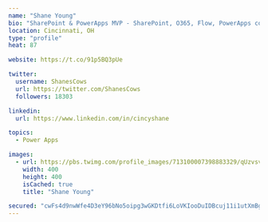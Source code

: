 ```yaml
---
name: "Shane Young"
bio: "SharePoint & PowerApps MVP - SharePoint, O365, Flow, PowerApps consulting? @PowerApps911 | Pure Snark? You found it."
location: Cincinnati, OH
type: "profile"
heat: 87

website: https://t.co/91p5BQ3pUe

twitter:
  username: ShanesCows
  url: https://twitter.com/ShanesCows
  followers: 18303

linkedin:
  url: https://www.linkedin.com/in/cincyshane

topics:
  - Power Apps

images:
  - url: https://pbs.twimg.com/profile_images/713100007398883329/qUzvsvQ3_400x400.jpg
    width: 400
    height: 400
    isCached: true
    title: "Shane Young"

secured: "cwFs4d9nwWfe4D3eY96bNo5oipg3wGKDtfi6LoVKIooDuIDBcuj11i1utXmBgt/2E7aDKFTlexQjCjmf+mJzC5QXg9v7HJmfI8lR09o34DXXaqeI/ptwnhpzuStmbKEAOwj8/y7K3Keyoagd7Ft5rqGd5UvFw9frIJpcNZ6cgPW5EMPjVdsm+eHikNKqV0K3smuUahxdm2m9qNFHxXNXOfTOCg4pk6KcC4YV3h+e/Jd8zAk098cV01ULL1QHw0LSHc/zlyk88lR/AqE5nifRCOXwFDwR6DWX825t8POJB8/GoZubt0JNeYwEQnXJtDMcle6VyfRkKrP+KLO2IlPnkZVAwirZFSoSZZmIBTk0a9dAg+gHrHn3X1/5DH9IwVrJCoaAnXfrhpEbhReyGvGPtfZbfkeImqLNuNLhvU7tHfo=;Cv1xiVRkjBduZkNKBR5thA=="
---
```


